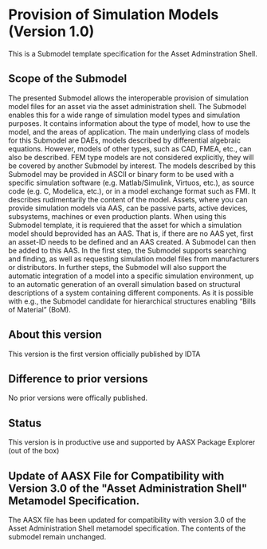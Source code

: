 # Provision of Simulation Models (Version 1.0) 

This is a Submodel template specification for the Asset Adminstration Shell.

## Scope of the Submodel 

The presented Submodel allows the interoperable provision of simulation model files for an asset via the 
asset administration shell. The Submodel enables this for a wide range of simulation model types and 
simulation purposes. It contains information about the type of model, how to use the model, and the areas of 
application.
The main underlying class of models for this Submodel are DAEs, models described by differential algebraic 
equations. However, models of other types, such as CAD, FMEA, etc., can also be described. FEM type 
models are not considered explicitly, they will be covered by another Submodel by interest. The models
described by this Submodel may be provided in ASCII or binary form to be used with a specific simulation 
software (e.g. Matlab/Simulink, Virtuos, etc.), as source code (e.g. C, Modelica, etc.), or in a model exchange 
format such as FMI.
It describes rudimentarily the content of the model.
Assets, where you can provide simulation models via AAS, can be passive parts, active devices, 
subsystems, machines or even production plants. When using this Submodel template, it is requiered that 
the asset for which a simulation model should beprovided has an AAS. That is, if there are no AAS yet, first 
an asset-ID needs to be defined and an AAS created. A Submodel can then be added to this AAS.
In the first step, the Submodel supports searching and finding, as well as requesting simulation model files
from manufacturers or distributors.
In further steps, the Submodel will also support the automatic integration of a model into a specific simulation 
environment, up to an automatic generation of an overall simulation based on structural descriptions of a 
system containing different components. As it is possible with e.g., the Submodel candidate for hierarchical 
structures enabling “Bills of Material” (BoM).

## About this version

This version is the first version officially published by IDTA


## Difference to prior versions

No prior versions were offically published.

## Status

This version is in productive use and supported by AASX Package Explorer (out of the box)

## Update of AASX File for Compatibility with Version 3.0 of the "Asset Administration Shell" Metamodel Specification.

The AASX file has been updated for compatibility with version 3.0 of the Asset Administration Shell metamodel specification. The contents of the submodel remain unchanged.
